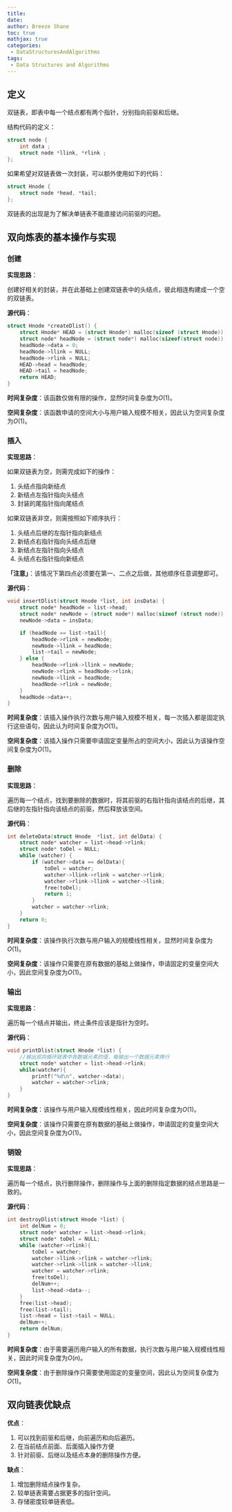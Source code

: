 ```yaml
---
title: 
date:
author: Breeze Shane
toc: true
mathjax: true
categories:
 - DataStructuresAndAlgorithms
tags:
 - Data Structures and Algorithms
---
```

## 定义

双链表，即表中每一个结点都有两个指针，分别指向前驱和后继。

结构代码的定义：
```c
struct node {
    int data ;
    struct node *llink, *rlink ;
};
```
如果希望对双链表做一次封装，可以额外使用如下的代码：
```c
struct Hnode {
    struct node *head, *tail;
};
```

双链表的出现是为了解决单链表不能直接访问前驱的问题。

## 双向炼表的基本操作与实现

### 创建

**实现思路**：


创建好相关的封装，并在此基础上创建双链表中的头结点，彼此相连构建成一个空的双链表。

**源代码**：

```c
struct Hnode *createDlist() {
    struct Hnode* HEAD = (struct Hnode*) malloc(sizeof (struct Hnode));
    struct node* headNode = (struct node*) malloc(sizeof(struct node));
    headNode->data = 0;
    headNode->llink = NULL;
    headNode->rlink = NULL;
    HEAD->head = headNode;
    HEAD->tail = headNode;
    return HEAD;
}
```

**时间复杂度**：该函数仅做有限的操作，显然时间复杂度为$O(1)$。

**空间复杂度**：该函数申请的空间大小与用户输入规模不相关，因此认为空间复杂度为$O(1)$。

### 插入

**实现思路**：

如果双链表为空，则需完成如下的操作：

1. 头结点指向新结点
2. 新结点左指针指向头结点
3. 封装的尾指针指向尾结点

如果双链表非空，则需按照如下顺序执行：

1. 头结点后继的左指针指向新结点
2. 新结点右指针指向头结点后继
3. 新结点左指针指向头结点
4. 头结点右指针指向新结点

**「注意」**：该情况下第四点必须要在第一、二点之后做，其他顺序任意调整即可。

**源代码**：

```c
void insertDlist(struct Hnode *list, int insData) {
    struct node* headNode = list->head;
    struct node* newNode = (struct node*) malloc(sizeof (struct node));
    newNode->data = insData;

    if (headNode == list->tail){
        headNode->rlink = newNode;
        newNode->llink = headNode;
        list->tail = newNode;
    } else {
        headNode->rlink->llink = newNode;
        newNode->rlink = headNode->rlink;
        newNode->llink = headNode;
        headNode->rlink = newNode;
    }
    headNode->data++;
}
```

**时间复杂度**：该插入操作执行次数与用户输入规模不相关，每一次插入都是固定执行这些语句，因此认为时间复杂度为$O(1)$。

**空间复杂度**：该插入操作只需要申请固定变量所占的空间大小，因此认为该操作空间复杂度为$O(1)$。

### 删除

**实现思路**：

遍历每一个结点，找到要删除的数据时，将其前驱的右指针指向该结点的后继，其后继的左指针指向该结点的前驱，然后释放该空间。

**源代码**：

```c
int deleteData(struct Hnode  *list, int delData) {
    struct node* watcher = list->head->rlink;
    struct node* toDel = NULL;
    while (watcher) {
        if (watcher->data == delData){
            toDel = watcher;
            watcher->llink->rlink = watcher->rlink;
            watcher->rlink->llink = watcher->llink;
            free(toDel);
            return 1;
        }
        watcher = watcher->rlink;
    }
    return 0;
}
```

**时间复杂度**：该操作执行次数与用户输入的规模线性相关，显然时间复杂度为$O(1)$。

**空间复杂度**：该操作只需要在原有数据的基础上做操作，申请固定的变量空间大小，因此空间复杂度为$O(1)$。

### 输出

**实现思路**：

遍历每一个结点并输出，终止条件应该是指针为空时。

**源代码**：

```c
void printDlist(struct Hnode *list) {
    //输出双向循环链表中各数据元素的值，每输出一个数据元素换行
    struct node* watcher = list->head->rlink;
    while(watcher){
        printf("%d\n", watcher->data);
        watcher = watcher->rlink;
    }
}
```

**时间复杂度**：该操作与用户输入规模线性相关，因此时间复杂度为$O(1)$。

**空间复杂度**：该操作只需要在原有数据的基础上做操作，申请固定的变量空间大小，因此空间复杂度为$O(1)$。

### 销毁

**实现思路**：

遍历每一个结点，执行删除操作，删除操作与上面的删除指定数据的结点思路是一致的。

**源代码**：

```c
int destroyDlist(struct Hnode *list) {
    int delNum = 0;
    struct node* watcher = list->head->rlink;
    struct node* toDel = NULL;
    while (watcher->rlink){
        toDel = watcher;
        watcher->llink->rlink = watcher->rlink;
        watcher->rlink->llink = watcher->llink;
        watcher = watcher->rlink;
        free(toDel);
        delNum++;
        list->head->data--;
    }
    free(list->head);
    free(list->tail);
    list->head = list->tail = NULL;
    delNum++;
    return delNum;
}
```

**时间复杂度**：由于需要遍历用户输入的所有数据，执行次数与用户输入规模线性相关，因此时间复杂度为$O(n)$。

**空间复杂度**：由于删除操作只需要使用固定的变量空间，因此认为空间复杂度为$O(1)$。

## 双向链表优缺点

**优点**：

1. 可以找到前驱和后继，向前遍历和向后遍历。
2. 在当前结点前面、后面插入操作方便
3. 针对前驱、后继以及结点本身的删除操作方便。

**缺点**：

1. 增加删除结点操作复杂。
2. 较单链表需要占据更多的指针空间。
3. 存储密度较单链表低。

